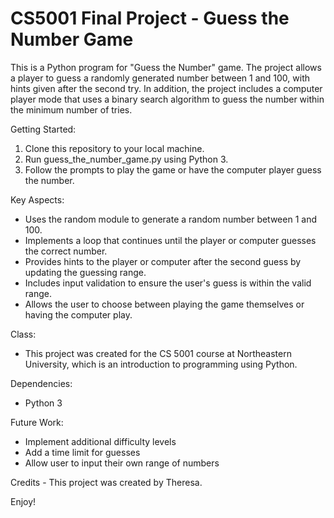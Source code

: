 # CS5001 Final Project - Guess the Number Game

This is a Python program for "Guess the Number" game. The project allows a player to guess a randomly generated number between 1 and 100, with hints given after the second try. In addition, the project includes a computer player mode that uses a binary search algorithm to guess the number within the minimum number of tries. 

Getting Started:
1. Clone this repository to your local machine.
2. Run guess_the_number_game.py using Python 3. 
3. Follow the prompts to play the game or have the computer player guess the number. 

Key Aspects:
- Uses the random module to generate a random number between 1 and 100.
- Implements a loop that continues until the player or computer guesses the correct number.
- Provides hints to the player or computer after the second guess by updating the guessing range.
- Includes input validation to ensure the user's guess is within the valid range.
- Allows the user to choose between playing the game themselves or having the computer play.

Class:
- This project was created for the CS 5001 course at Northeastern University, which is an introduction to programming using Python.

Dependencies:
- Python 3 

Future Work:
- Implement additional difficulty levels
- Add a time limit for guesses
- Allow user to input their own range of numbers 

Credits - This project was created by Theresa. 

Enjoy!
